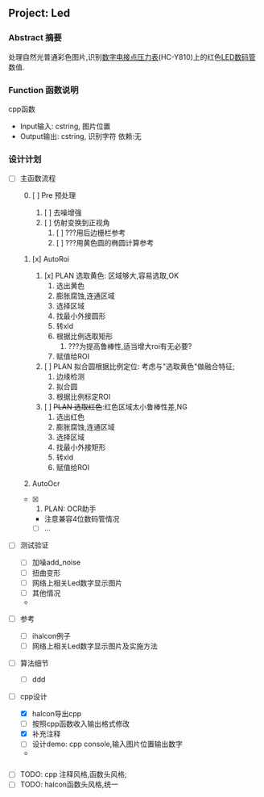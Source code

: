 ## Project: Led

### Abstract 摘要
处理自然光普通彩色图片,识别[数字电接点压力表](https://baike.baidu.com/item/%E6%95%B0%E6%98%BE%E7%94%B5%E6%8E%A5%E7%82%B9%E5%8E%8B%E5%8A%9B%E8%A1%A8)(HC-Y810)上的红色[LED数码管](https://baike.baidu.com/item/LED%E6%95%B0%E7%A0%81%E7%AE%A1)数值.
### Function 函数说明
cpp函数
- Input输入: cstring, 图片位置
- Output输出: cstring, 识别字符
依赖:无

### 设计计划
- [ ] 主函数流程

  0. [ ] Pre 预处理
     1. [ ] 去噪增强
     2. [ ] 仿射变换到正视角
        1. [ ] ???用后边栅栏参考
        2. [ ] ???用黄色圆的椭圆计算参考
  1. [x] AutoRoi
       
       1.  [x] PLAN 选取黄色: 区域够大,容易选取,OK
           1. 选出黄色
           2. 膨胀腐蚀,连通区域
           3. 选择区域
           4. 找最小外接圆形
           5.  转xld
           6.  根据比例选取矩形
               1.  ???为提高鲁棒性,适当增大roi有无必要?
           7.  赋值给ROI
       2. [ ] PLAN 拟合圆根据比例定位: 考虑与"选取黄色"做融合特征;
          1. 边缘检测
          2. 拟合圆
          3. 根据比例标定ROI
       3. [ ] ~~PLAN 选取红色~~:红色区域太小鲁棒性差,NG
          1. 选出红色
          2. 膨胀腐蚀,连通区域
          3. 选择区域
          4. 找最小外接矩形
          5. 转xld
          6. 赋值给ROI
  2. AutoOcr
    - [X] 1. PLAN: OCR助手
      - 注意兼容4位数码管情况
      - [ ] ...
- [ ] 测试验证
  - [ ] 加噪add_noise
  - [ ] 扭曲变形
  - [ ] 网络上相关Led数字显示图片
  - [ ] 其他情况
  - 

- [ ] 参考
  - [ ] ihalcon例子
  - [ ] 网络上相关Led数字显示图片及实施方法

- [ ] 算法细节
  - [ ] ddd

- [ ] cpp设计
  - [x] halcon导出cpp
  - [ ] 按照cpp函数收入输出格式修改
  - [x] 补充注释
  - [ ] 设计demo: cpp console,输入图片位置输出数字
  - 

### 

- [ ] TODO: cpp 注释风格,函数头风格;
- [ ] TODO: halcon函数头风格,统一